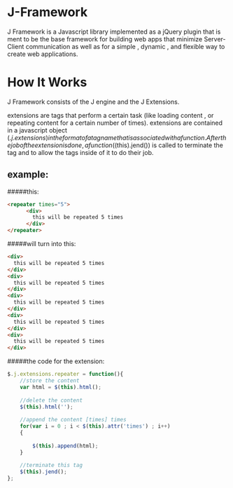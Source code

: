 J-Framework
===========

J Framework is a Javascript library implemented as a jQuery plugin that is ment to be the base framework for building web apps that minimize Server-Client communication as well as for a simple , dynamic , and flexible way to create web applications.

How It Works
============

J Framework consists of the J engine and the J Extensions.

extensions are tags that perform a certain task (like loading content , or repeating content for a certain number of times). extensions are contained in a javascript object ($.j.extensions) in the format of a tagname that is associated with a function. After the job of the extension is done , a function ($(this).jend()) is called to terminate the tag and to allow the tags inside of it to do their job.

example:
---------
#####this:
```html
<repeater times="5">
	  <div>
	    this will be repeated 5 times
	  </div>
</repeater>
```
#####will turn into this:
```html
<div>
  this will be repeated 5 times
</div>
<div>
  this will be repeated 5 times
</div>
<div>
  this will be repeated 5 times
</div>
<div>
  this will be repeated 5 times
</div>
<div>
  this will be repeated 5 times
</div>
```
#####the code for the extension:
```javascript
$.j.extensions.repeater = function(){
	//store the content
	var html = $(this).html();
	
	//delete the content
	$(this).html('');
	
	//append the content [times] times
	for(var i = 0 ; i < $(this).attr('times') ; i++)
	{
		
		$(this).append(html);
	}
	
	//terminate this tag
	$(this).jend();
};
```
